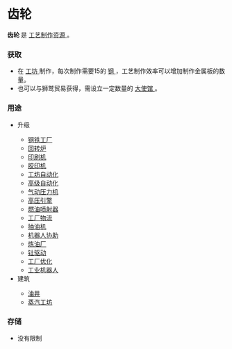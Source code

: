 # 齿轮
<p>
	<strong>
		齿轮
	</strong>
	是
	<a href="?file=003-资源大全/005-资源介绍#工艺制作资源">
		工艺制作资源
	</a>
	。
</p>

### 获取
<ul>
	<li>
		在
		<a href="?file=001-猫咪百科/04-工坊/02-工艺">
			工坊
		</a>
		制作，每次制作需要15的
		<a href="?file=003-资源大全/38-巨石">
			钢
		</a>，工艺制作效率可以增加制作金属板的数量。
	</li>
	<li>
		也可以与狮鹫贸易获得，需设立一定数量的
		<a href="?file=001-猫咪百科/05-贸易#大使馆">
			大使馆
		</a>。
	</li>
</ul>

### 用途
<ul>
	<li>
		升级
	</li>
	<ul>
		<li>
			<a href="?file=001-猫咪百科/04-工坊/01-升级#钢铁工厂">
				钢铁工厂
			</a>
		</li>
		<li>
			<a href="?file=001-猫咪百科/04-工坊/01-升级#回转炉">
				回转炉
			</a>
		</li>
		<li>
			<a href="?file=001-猫咪百科/04-工坊/01-升级#印刷机">
				印刷机
			</a>
		</li>
		<li>
			<a href="?file=001-猫咪百科/04-工坊/01-升级#胶印机">
				胶印机
			</a>
		</li>
		<li>
			<a href="?file=001-猫咪百科/04-工坊/01-升级#工坊自动化">
				工坊自动化
			</a>
		</li>
		<li>
			<a href="?file=001-猫咪百科/04-工坊/01-升级#高级自动化">
				高级自动化
			</a>
		</li>
		<li>
			<a href="?file=001-猫咪百科/04-工坊/01-升级#气动压力机">
				气动压力机
			</a>
		</li>
		<li>
			<a href="?file=001-猫咪百科/04-工坊/01-升级#高压引擎">
				高压引擎
			</a>
		</li>
		<li>
			<a href="?file=001-猫咪百科/04-工坊/01-升级#燃油喷射器">
				燃油喷射器
			</a>
		</li>
		<li>
			<a href="?file=001-猫咪百科/04-工坊/01-升级#工厂物流">
				工厂物流
			</a>
		</li>
		<li>
			<a href="?file=001-猫咪百科/04-工坊/01-升级#抽油机">
				抽油机
			</a>
		</li>
		<li>
			<a href="?file=001-猫咪百科/04-工坊/01-升级#机器人协助">
				机器人协助
			</a>
		</li>
		<li>
			<a href="?file=001-猫咪百科/04-工坊/01-升级#炼油厂">
				炼油厂
			</a>
		</li>
		<li>
			<a href="?file=001-猫咪百科/04-工坊/01-升级#钍驱动">
				钍驱动
			</a>
		</li>
		<li>
			<a href="?file=001-猫咪百科/04-工坊/01-升级#工厂优化">
				工厂优化
			</a>
		</li>
		<li>
			<a href="?file=001-猫咪百科/04-工坊/01-升级#工业机器人">
				工业机器人
			</a>
		</li>
	</ul>
	<li>
		建筑
	</li>
	<ul>
		<li>
			<a href="?file=001-猫咪百科/01-建筑物/05-资源建筑#油井">
				油井
			</a>
		</li>
		<li>
			<a href="?file=001-猫咪百科/01-建筑物/06-工业建筑#蒸汽工房">
				蒸汽工坊
			</a>
	</ul>
</ul>


### 存储
<ul>
	<li>
		没有限制
	</li>
</ul>
